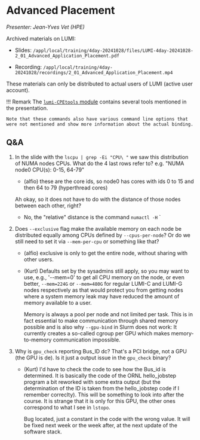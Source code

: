 # Advanced Placement

*Presenter: Jean-Yves Vet (HPE)*

<!--
Course materials will be provided during and after the course.
-->

<!--
Temporary location of materials (for the lifetime of the training project):

-   Slides: `/project/project_465001362/Slides/HPE/08_Advanced_Placement.pdf`
-->

Archived materials on LUMI:

-   Slides: `/appl/local/training/4day-20241028/files/LUMI-4day-20241028-2_01_Advanced_Application_Placement.pdf`

-   Recording: `/appl/local/training/4day-20241028/recordings/2_01_Advanced_Application_Placement.mp4`

These materials can only be distributed to actual users of LUMI (active user account).

!!! Remark
    The [`lumi-CPEtools` module](https://lumi-supercomputer.github.io/LUMI-EasyBuild-docs/l/lumi-CPEtools/) 
    contains several tools mentioned in the presentation.

    Note that these commands also have various command line options that
    were not mentioned and show more information about the actual binding.


## Q&A

1.  In the slide with the `lscpu | grep -Ei "CPU\ "` we saw this distribution of NUMA nodes CPUs. What do the 4 last rows refer to? e.g. "NUMA node0 CPU(s): 0-15, 64-79"

    -    (alfio) these are the core ids, so node0 has cores with ids 0 to 15 and then 64 to 79 (hyperthread cores)
        
    Ah okay, so it does not have to do with the distance of those nodes between each other, right?

    -    No, the "relative" distance is the command `numactl -H`
`

2.  Does `--exclusive` flag make the available memory on each node be distributed equally among CPUs defined by `--cpus-per-node`? Or do we still need to set it via `--mem-per-cpu` or something like that?
    
    -   (alfio) exclusive is only to get the entire node, without sharing with other users.
 
    -   (Kurt) Defaults set by the sysadmins still apply, so you may want to use, e.g., '--mem=0' to get all CPU memory on the node, or even better, `--mem=224G` or `--mem=480G` for regular LUMI-C and LUMI-G nodes respectively as that would protect you from getting nodes where a system memory leak may have reduced the amount of memory available to a user.

        Memory is always a pool per node and not limited per task. This is in fact essential to make communication through shared memory possible and is also why `--gpu-bind` in Slurm does not work: It currently creates a so-called cgroup per GPU which makes memory-to-memory communication impossible.

3.  Why is `gpu_check` reporting Bus_ID dc? That's a PCI bridge, not a GPU (the GPU is de). Is it just a output issue in the `gpu_check` binary?

    -   (Kurt) I'd have to check the code to see how the Bus_id is determined. It is basically the code of the ORNL hello_jobstep program a bit reworked with some extra output (but the determination of the ID is taken from the hello_jobstep code if I remember correclty). This will be something to look into after the course. It is strange that it is only for this GPU, the other ones correspond to what I see in `lstopo`.

        Bug located, just a constant in the code with the wrong value. It will be fixed next week or the week after, at the next update of the software stack.
